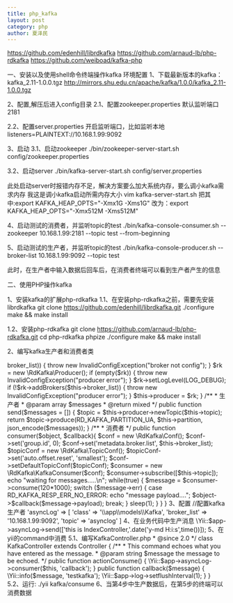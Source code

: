 ```yaml
---
title: php_kafka
layout: post
category: php
author: 夏泽民
---
```

https://github.com/edenhill/librdkafka
https://github.com/arnaud-lb/php-rdkafka
https://github.com/weiboad/kafka-php
<!-- more -->
一、安装以及使用shell命令终端操作kafka
环境配置
1、下载最新版本的kafka： kafka_2.11-1.0.0.tgz
http://mirrors.shu.edu.cn/apache/kafka/1.0.0/kafka_2.11-1.0.0.tgz 

2、配置,解压后进入config目录
2.1、配置zookeeper.properties
默认监听端口2181

2.2、配置server.properties
开启监听端口，比如监听本地
listeners=PLAINTEXT://10.168.1.99:9092

3、启动
3.1、启动zookeeper
./bin/zookeeper-server-start.sh config/zookeeper.properties

3.2、启动server
./bin/kafka-server-start.sh config/server.properties

此处启动server时报错内存不足，解决方案要么加大系统内存，要么调小kafka需求内存
我这是调小kafka启动所需内存大小
vim kafka-server-start.sh
把其中:export KAFKA_HEAP_OPTS="-Xmx1G -Xms1G"
改为：export KAFKA_HEAP_OPTS="-Xmx512M -Xms512M"

4、启动测试的消费者，并监听topic的test
./bin/kafka-console-consumer.sh --zookeeper 10.168.1.99:2181 --topic test --from-beginning

5、启动测试的生产者，并监听topic的test
./bin/kafka-console-producer.sh --broker-list 10.168.1.99:9092 --topic test

此时，在生产者中输入数据后回车后，在消费者终端可以看到生产者产生的信息



二、使用PHP操作kafka

1、安装kafka的扩展php-rdkafka
1.1、在安装php-rdkafka之前，需要先安装librdkafka
git clone https://github.com/edenhill/librdkafka.git
./configure
make && make install

1.2、安装php-rdkafka
git clone https://github.com/arnaud-lb/php-rdkafka.git
cd php-rdkafka
phpize
./configure
make && make install

2、编写kafka生产者和消费者类

<?php
/**
 * Kafka.php.
 * User: lvfk
 * Date: 2018/2/7 0007
 * Time: 11:04
 * Desc: Kafka服务
 */
 
namespace app\models;
 
 
use yii\base\InvalidConfigException;
 
class Kafka
{
    public $broker_list = '10.168.1.99:9092';//配置kafka，可以用逗号隔开多个kafka
    public $topic = 'topic';
    public $partition = 0;
 
    protected $producer = null;
    protected $consumer = null;
 
    public function __construct()
    {
        if (empty($this->broker_list)) {
            throw new InvalidConfigException("broker not config");
        }
        $rk = new \RdKafka\Producer();
        if (empty($rk)) {
            throw new InvalidConfigException("producer error");
        }
        $rk->setLogLevel(LOG_DEBUG);
        if (!$rk->addBrokers($this->broker_list)) {
            throw new InvalidConfigException("producer error");
        }
        $this->producer = $rk;
    }
 
    /**
     * 生产者
     * @param array $messages
     * @return mixed
     */
    public function send($messages = [])
    {
        $topic = $this->producer->newTopic($this->topic);
        return $topic->produce(RD_KAFKA_PARTITION_UA, $this->partition, json_encode($messages));
    }
 
    /**
     * 消费者
     */
    public function consumer($object, $callback){
        $conf = new \RdKafka\Conf();
        $conf->set('group.id', 0);
        $conf->set('metadata.broker.list', $this->broker_list);
 
        $topicConf = new \RdKafka\TopicConf();
        $topicConf->set('auto.offset.reset', 'smallest');
 
        $conf->setDefaultTopicConf($topicConf);
 
        $consumer = new \RdKafka\KafkaConsumer($conf);
 
        $consumer->subscribe([$this->topic]);
 
        echo "waiting for messages.....\n";
        while(true) {
            $message = $consumer->consume(120*1000);
            switch ($message->err) {
                case RD_KAFKA_RESP_ERR_NO_ERROR:
                    echo "message payload....";
                    $object->$callback($message->payload);
                    break;
            }
            sleep(1);
        }
    }
}

3、配置
//配置kafka生产者
'asyncLog' => [
    'class' => '\\app\\models\\Kafka',
    'broker_list' => '10.168.1.99:9092',
    'topic' => 'asynclog'
]

4、在业务代码中生产消息
\Yii::$app->asyncLog->send(['this is IndexController,'.date('y-md H:i:s',time())]);



5、在yii的command中消费

5.1、编写KafkaController.php

<?php
/**
 * @link http://www.yiiframework.com/
 * @copyright Copyright (c) 2008 Yii Software LLC
 * @license http://www.yiiframework.com/license/
 */
 
namespace app\commands;
 
use yii\console\Controller;
 
/**
 * This command echoes the first argument that you have entered.
 *
 * This command is provided as an example for you to learn how to create console commands.
 *
 * @author Qiang Xue <qiang.xue@gmail.com>
 * @since 2.0
 */
class KafkaController extends Controller
{
    /**
     * This command echoes what you have entered as the message.
     * @param string $message the message to be echoed.
     */
    public function actionConsume()
    {
        \Yii::$app->asyncLog->consumer($this, 'callback');
 
    }
 
    public function callback($message)
    {
        \Yii::info($message, 'testkafka');
        \Yii::$app->log->setflushInterval(1);
    }
 
}

5.2、运行:
./yii kafka/consume


6、当第4步中生产数据后，在第5步的终端可以消费数据
